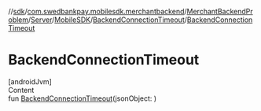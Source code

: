 //[sdk](../../../../../../index.md)/[com.swedbankpay.mobilesdk.merchantbackend](../../../../index.md)/[MerchantBackendProblem](../../../index.md)/[Server](../../index.md)/[MobileSDK](../index.md)/[BackendConnectionTimeout](index.md)/[BackendConnectionTimeout](-backend-connection-timeout.md)



# BackendConnectionTimeout  
[androidJvm]  
Content  
fun [BackendConnectionTimeout](-backend-connection-timeout.md)(jsonObject: )  



